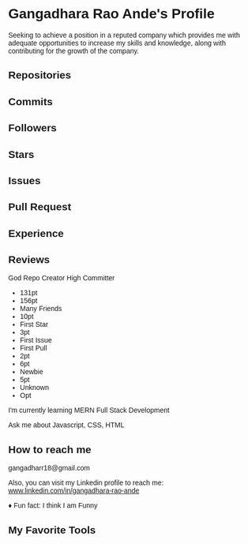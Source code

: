 <!DOCTYPE html>
<html lang="en">
<head>
    <meta charset="UTF-8">
    <meta name="viewport" content="width=device-width, initial-scale=1.0">
    <title>Gangadhara Rao Ande's Profile</title>
    <style>
        body {
            font-family: Arial, sans-serif;
        }
    </style>
</head>
<body>
    <h1>Gangadhara Rao Ande's Profile</h1>
    <p>Seeking to achieve a position in a reputed company which provides me with adequate opportunities to increase my skills and knowledge, along with contributing for the growth of the company.</p>
    <h2>Repositories</h2>
    <h2>Commits</h2>
    <h2>Followers</h2>
    <h2>Stars</h2>
    <h2>Issues</h2>
    <h2>Pull Request</h2>
    <h2>Experience</h2>
    <h2>Reviews</h2>
    <p>God Repo Creator High Committer</p>
    <ul>
        <li>131pt</li>
        <li>156pt</li>
        <li>Many Friends</li>
        <li>10pt</li>
        <li>First Star</li>
        <li>3pt</li>
        <li>First Issue</li>
        <li>First Pull</li>
        <li>2pt</li>
        <li>6pt</li>
        <li>Newbie</li>
        <li>5pt</li>
        <li>Unknown</li>
        <li>Opt</li>
    </ul>
    <p>I'm currently learning MERN Full Stack Development</p>
    <p>Ask me about Javascript, CSS, HTML</p>
    <h2>How to reach me</h2>
    <p>gangadharr18@gmail.com</p>
    <p>Also, you can visit my Linkedin profile to reach me: <a href="www.linkedin.com/in/gangadhara-rao-ande">www.linkedin.com/in/gangadhara-rao-ande</a></p>
    <p>♦ Fun fact: I think I am Funny</p>
    <h2>My Favorite Tools</h2>
</body>
</html>
